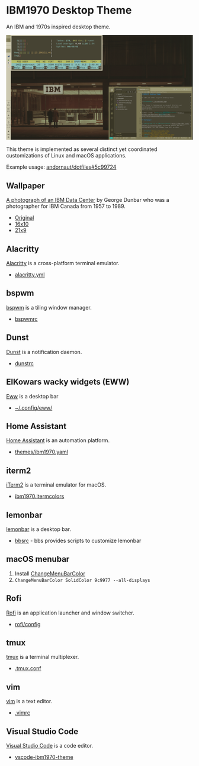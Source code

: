 # IBM1970 Desktop Theme

An IBM and 1970s inspired desktop theme.

![screenshot](./screenshot-2022-04-09.png)

This theme is implemented as several distinct yet coordinated customizations of Linux and macOS applications.

Example usage: [andornaut/dotfiles#5c99724](https://github.com/andornaut/dotfiles/tree/5c99724568121499b0be5b51fde9f9bc26e1cdfd)

## Wallpaper

[A photograph of an IBM Data Center](http://ibm-1401.info/IBM1401_ArchivePics.html) by George Dunbar who was a photographer for IBM Canada from 1957 to 1989.

* [Original](http://ibm-1401.info/Toronto-KingSt-Datacenter-1.jpg)
* [16x10](./wallpaper/ibm1970-16x10.png)
* [21x9](./wallpaper/ibm1970-21x9.png)

## Alacritty

[Alacritty](https://github.com/alacritty/alacritty) is a cross-platform terminal emulator.

* [alacritty.yml](https://github.com/andornaut/dotfiles/blob/5c99724568121499b0be5b51fde9f9bc26e1cdfd/%24HOME/.config/alacritty/alacritty.yml#L63)

## bspwm

[bspwm](https://github.com/baskerville/bspwm) is a tiling window manager.

* [bspwmrc](https://github.com/andornaut/dotfiles/blob/5c99724568121499b0be5b51fde9f9bc26e1cdfd/%24HOME/.config/bspwm/bspwmrc#L30)

## Dunst

[Dunst](https://github.com/dunst-project/dunst) is a notification daemon.

* [dunstrc](https://github.com/andornaut/dotfiles/blob/5c99724568121499b0be5b51fde9f9bc26e1cdfd/%24HOME/.config/dunst/dunstrc#L248)

## ElKowars wacky widgets (EWW)

[Eww](https://github.com/elkowar/eww) is a desktop bar

* [~/.config/eww/](https://github.com/andornaut/dotfiles/blob/5c99724568121499b0be5b51fde9f9bc26e1cdfd/%24HOME/.config/eww/)

## Home Assistant

[Home Assistant](https://www.home-assistant.io/) is an automation platform.

* [themes/ibm1970.yaml](https://github.com/andornaut/homeassistant-ibm1970-theme)

## iterm2

[iTerm2](https://iterm2.com/) is a terminal emulator for macOS.

* [ibm1970.itermcolors](./iterm2/ibm1970.itermcolors)

## lemonbar

[lemonbar](https://github.com/LemonBoy/bar) is a desktop bar.

* [bbsrc](https://github.com/andornaut/dotfiles/blob/5c99724568121499b0be5b51fde9f9bc26e1cdfd/%24HOME/.config/bbs/bbsrc#L3) - bbs provides scripts to customize lemonbar

## macOS menubar

1. Install [ChangeMenuBarColor](https://github.com/igorkulman/ChangeMenuBarColor)
1. ```ChangeMenuBarColor SolidColor 9c9977 --all-displays```

## Rofi

[Rofi](https://github.com/davatorium/rofi) is an application launcher and window switcher.

* [rofi/config](https://github.com/andornaut/dotfiles/blob/5c99724568121499b0be5b51fde9f9bc26e1cdfd/%24HOME/.config/rofi/themes/ibm1970.rasi)

## tmux

[tmux](https://github.com/tmux/tmux/wiki) is a terminal multiplexer.

* [.tmux.conf](https://github.com/andornaut/dotfiles/blob/5c99724568121499b0be5b51fde9f9bc26e1cdfd/%24HOME/.tmux.conf#L91)

## vim

[vim](https://www.vim.org/) is a text editor.

* [.vimrc](https://github.com/andornaut/dotfiles/blob/5c99724568121499b0be5b51fde9f9bc26e1cdfd/%24HOME/.vimrc#L14)

## Visual Studio Code

[Visual Studio Code](https://code.visualstudio.com/) is a code editor.

* [vscode-ibm1970-theme](https://github.com/andornaut/vscode-ibm1970-theme)
